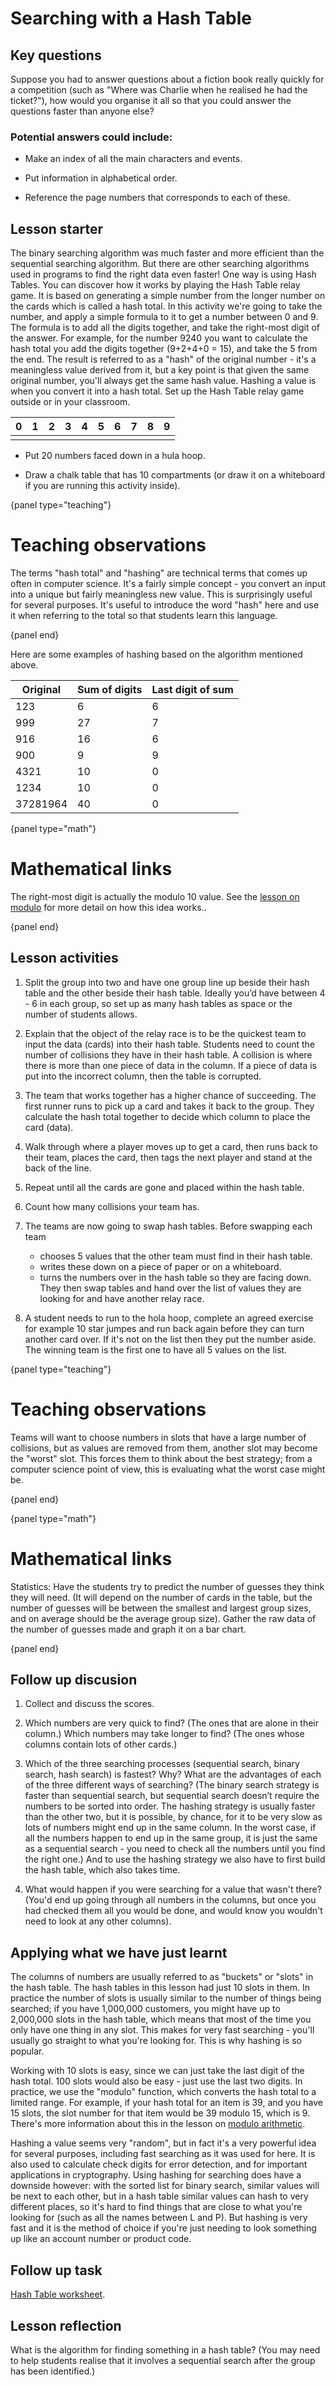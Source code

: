 # Searching with a Hash Table

## Key questions

Suppose you had to answer questions about a fiction book really quickly for a competition (such as "Where was Charlie when he realised he had the ticket?"), how would you organise it all so that you could answer the questions faster than anyone else?

### Potential answers could include:

-   Make an index of all the main characters and events.

-   Put information in alphabetical order.

-   Reference the page numbers that corresponds to each of these.

## Lesson starter

The binary searching algorithm was much faster and more efficient than the sequential searching algorithm. But there are other searching algorithms used in programs to find the right data even faster! One way is using Hash Tables. You can discover how it works by playing the Hash Table relay game.
It is based on generating a simple number from the longer number on the cards which is called a hash total. In this activity we're going to take the number, and apply a simple formula to it to get a number between 0 and 9. The formula is to add all the digits together, and take the right-most digit of the answer. For example, for the number 9240 you want to calculate the hash total you add the digits together (9+2+4+0 = 15), and take the 5 from the end. The result is referred to as a "hash" of the original number - it's a meaningless value derived from it, but a key point is that given the same original number, you'll always get the same hash value. Hashing a value is when you convert it into a hash total.
Set up the Hash Table relay game outside or in your classroom. 

| 0 | 1 | 2 | 3 | 4 | 5 | 6 | 7 | 8 | 9 |
|---|---|---|---|---|---|---|---|---|---|
|   |   |   |   |   |   |   |   |   |   |

-   Put 20 numbers faced down in a hula hoop.

-   Draw a chalk table that has 10 compartments (or draw it on a whiteboard if you are running this activity inside).

{panel type="teaching"}

# Teaching observations

The terms "hash total" and "hashing"  are technical terms that comes up often in computer science. It's a fairly simple concept - you convert an input into a unique but fairly meaningless new value. This is surprisingly useful for several purposes. It's useful to introduce the word "hash" here and use it when referring to the total so that students learn this language.

{panel end}

Here are some examples of hashing based on the algorithm mentioned above.

| Original       | Sum of digits  | Last digit of sum |
|----------------|----------------|-------------------|
| 123            | 6              | 6                 |
| 999            | 27             | 7                 |
| 916            | 16             | 6                 |
| 900            | 9              | 9                 |
| 4321           | 10             | 0                 |
| 1234           | 10             | 0                 |
| 37281964       | 40             | 0                 |

{panel type="math"}

# Mathematical links

The right-most digit is actually the modulo 10 value. See the [lesson on modulo](https://csunplugged.org/en/topics/kidbots/unit-plan/modulo/) for more detail on how this idea works..

{panel end}

## Lesson activities

1.  Split the group into two and have one group line up beside their hash table and the other beside their hash table. Ideally you’d have between 4 - 6 in each group, so set up as many hash tables as space or the number of students allows.

2. Explain that the object of the relay race is to be the quickest team to input the data (cards) into their hash table. Students need to count the number of collisions they have in their hash table. A collision is where there is more than one piece of data in the column. If a piece of data is put into the incorrect column, then the table is corrupted. 

3. The team that works together has a higher chance of succeeding. The first runner runs to pick up a card and takes it back to the group. They calculate the hash total together to decide which column to place the card (data).
 
4. Walk through where a player moves up to get a card, then runs back to their team, places the card, then tags the next player and stand at the back of the line.

5. Repeat until all the cards are gone and placed within the hash table. 

6. Count how many collisions your team has.

7. The teams are now going to swap hash tables. Before swapping each team
    -   chooses 5 values that the other team must find in their hash table. 
    -   writes these down on a piece of paper or on a whiteboard. 
    -   turns the numbers over in the hash table so they are facing down. 
They then swap tables and hand over the list of values they are looking for and have another relay race. 

8. A student needs to run to the hola hoop, complete an agreed exercise for example 10 star jumpes and run back again before they can turn another card over. If it's not on the list then they put the number aside. The winning team is the first one to have all 5 values on the list.

{panel type="teaching"}

# Teaching observations

Teams will want to choose numbers in slots that have a large number of collisions, but as values are removed from them, another slot may become the "worst" slot. This forces them to think about the best strategy; from a computer science point of view, this is evaluating what the worst case might be.

{panel end}

{panel type="math"}

# Mathematical links

Statistics: Have the students try to predict the number of guesses they think they will need. (It will depend on the number of cards in the table, but the number of guesses will be between the smallest and largest group sizes, and on average should be the average group size). Gather the raw data of the number of guesses made and graph it on a bar chart. 

{panel end}

## Follow up discusion

1. Collect and discuss the scores. 

2. Which numbers are very quick to find? (The ones that are alone in their column.) Which numbers may take longer to find? (The ones whose columns contain lots of other cards.) 

3. Which of the three searching processes (sequential search, binary search, hash search) is fastest? Why? What are the advantages of each of the three different ways of searching? (The binary search strategy is faster than sequential search, but sequential search doesn’t require the numbers to be sorted into order. The hashing strategy is usually faster than the other two, but it is possible, by chance, for it to be very slow as lots of numbers might end up in the same column. In the worst case, if all the numbers happen to end up in the same group, it is just the same as a sequential search - you need to check all the numbers until you find the right one.) And to use the hashing strategy we also have to first build the hash table, which also takes time.

4. What would happen if you were searching for a value that wasn't there? (You'd end up going through all numbers in the columns, but once you had checked them all you would be done, and would know you wouldn't need to look at any other columns).

## Applying what we have just learnt

The columns of numbers are usually referred to as "buckets" or "slots" in the hash table. The hash tables in this lesson had just 10 slots in them. In practice the number of slots is usually similar to the number of things being searched; if you have 1,000,000 customers, you might have up to 2,000,000 slots in the hash table, which means that most of the time you only have one thing in any slot. This makes for very fast searching - you'll usually go straight to what you're looking for. This is why hashing is so popular.

Working with 10 slots is easy, since we can just take the last digit of the hash total. 100 slots would also be easy - just use the last two digits. In practice, we use the "modulo" function, which converts the hash total to a limited range. For example, if your hash total for an item is 39, and you have 15 slots, the slot number for that item would be 39 modulo 15, which is 9. There's more information about this in the lesson on [modulo arithmetic](https://csunplugged.org/en/topics/kidbots/unit-plan/modulo/).

Hashing a value seems very "random", but in fact it's a very powerful idea for several purposes, including fast searching as it was used for here. It is also used to calculate check digits for error detection, and for important applications in cryptography. Using hashing for searching does have a downside however: with the sorted list for binary search, similar values will be next to each other, but in a hash table similar values can hash to very different places, so it's hard to find things that are close to what you're looking for (such as all the names between L and P). But hashing is very fast and it is the method of choice if you're just needing to look something up like an account number or product code.

## Follow up task

[Hash Table worksheet]("resources:resource" "hash-table-worksheet").

## Lesson reflection

What is the algorithm for finding something in a hash table? (You may need to help students realise that it involves a sequential search after the group has been identified.)
